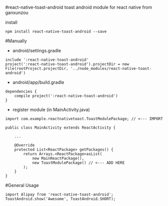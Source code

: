 #react-native-toast-android
toast android module for react native from ganxunzou

install
```
npm install react-native-toast-android --save
```


#Manually
 - android/settings.gradle
 ```
 include ':react-native-toast-android'
 project(':react-native-toast-android').projectDir = new File(rootProject.projectDir, '../node_modules/react-native-toast-android')
 ```

 - android/app/build.gradle
 ```
 dependencies {
     compile project(':react-native-toast-android')
 }
 ```

 - register module (in MainActivity.java)
 ```
 import com.example.reactnativetoast.ToastModulePackage; // <--- IMPORT

 public class MainActivity extends ReactActivity {

     ...

     @Override
     protected List<ReactPackage> getPackages() {
         return Arrays.<ReactPackage>asList(
             new MainReactPackage(),
             new ToastModulePackage() // <--- ADD HERE
         );
     }
 }
 ```

#General Usage
```
import Alipay from 'react-native-toast-android';
ToastAndroid.show('Awesome', ToastAndroid.SHORT);
```